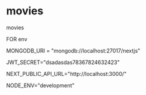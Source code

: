 # movies
movies

FOR env

MONGODB_URI = "mongodb://localhost:27017/nextjs"

JWT_SECRET="dsadasdas78367824632423"

NEXT_PUBLIC_API_URL="http://localhost:3000/"

NODE_ENV="development" 

